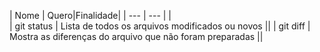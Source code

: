 


| Nome | Quero|Finalidade|
| --- | --- |  |      
| git status | Lista de todos os arquivos modificados ou novos ||
| git diff | Mostra as diferenças do arquivo que não foram preparadas ||
